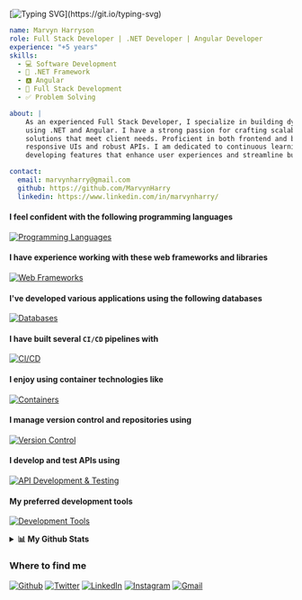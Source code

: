 [![Typing SVG](https://readme-typing-svg.demolab.com?font=Fira+Code&size=24&pause=1000&width=435&lines=Hi+there%2C+I'm+Marvyn+Harryson!+%F0%9F%91%8B;Welcome+to+my+profile!)](https://git.io/typing-svg)
```yaml
name: Marvyn Harryson
role: Full Stack Developer | .NET Developer | Angular Developer
experience: "+5 years"
skills:
  - 💻 Software Development
  - 🔷 .NET Framework
  - 🅰️ Angular
  - 🔄 Full Stack Development
  - ✅ Problem Solving

about: |
    As an experienced Full Stack Developer, I specialize in building dynamic, user-centric applications
    using .NET and Angular. I have a strong passion for crafting scalable, maintainable, and efficient
    solutions that meet client needs. Proficient in both frontend and backend development, I build 
    responsive UIs and robust APIs. I am dedicated to continuous learning and thrive on 
    developing features that enhance user experiences and streamline business processes.

contact:
  email: marvynharry@gmail.com
  github: https://github.com/MarvynHarry
  linkedin: https://www.linkedin.com/in/marvynharry/
```

#### I feel confident with the following programming languages
[![Programming Languages](https://skillicons.dev/icons?i=cs,ts,js)](https://skillicons.dev)

#### I have experience working with these web frameworks and libraries
[![Web Frameworks](https://skillicons.dev/icons?i=angular,dotnet,bootstrap,html,css,tailwind,wasm)](https://skillicons.dev)

#### I've developed various applications using the following databases
[![Databases](https://skillicons.dev/icons?i=mysql,sqlite)](https://skillicons.dev)

#### I have built several `CI/CD` pipelines with
[![CI/CD](https://skillicons.dev/icons?i=githubactions,azuredevops)](https://skillicons.dev)

#### I enjoy using container technologies like
[![Containers](https://skillicons.dev/icons?i=docker,kubernetes)](https://skillicons.dev)

#### I manage version control and repositories using
[![Version Control](https://skillicons.dev/icons?i=git,github,gitlab,bitbucket)](https://skillicons.dev)

#### I develop and test APIs using
[![API Development & Testing](https://skillicons.dev/icons?i=postman)](https://skillicons.dev)

#### My preferred development tools
[![Development Tools](https://skillicons.dev/icons?i=visualstudio,vscode)](https://skillicons.dev)

<details> 
  <summary><b>📊 My Github Stats</b></summary>
  <br/>
  <p align="center">
    <a href="https://github.com/MarvynHarry/github-readme-stats"><img alt="Safdar's Github Stats" src="https://github-readme-stats.vercel.app/api?username=MarvynHarry&show_icons=true&count_private=true&theme=tokyonight" height="192px"/></a>
<br/>
  &nbsp;
	<img src="https://github-readme-stats.vercel.app/api/top-langs?username=MarvynHarry&show_icons=true&locale=en&layout=compact&theme=tokyonight" alt="nneji123" height="192px"/>
  <br/>
	<a href="https://git.io/streak-stats">
	  <img src="https://streak-stats.demolab.com/?user=MarvynHarry&theme=tokyonight" alt="GitHub Streak" />
	</a>
  </p>
</details>

### Where to find me
<p>
  <a href="https://github.com/MarvynHarry" target="_blank"><img alt="Github" src="https://img.shields.io/badge/GitHub-%2312100E.svg?&style=for-the-badge&logo=Github&logoColor=white" /></a>
  <a href="https://twitter.com/_Harrys01" target="_blank"><img alt="Twitter" src="https://img.shields.io/badge/twitter-%231DA1F2.svg?&style=for-the-badge&logo=twitter&logoColor=white" /></a>
  <a href="https://www.linkedin.com/in/MarvynHarry" target="_blank"><img alt="LinkedIn" src="https://img.shields.io/badge/linkedin-%230077B5.svg?&style=for-the-badge&logo=linkedin&logoColor=white" /></a>
  <a href="https://instagram.com/_Harrys01" target="_blank"><img alt="Instagram" src="https://img.shields.io/badge/Instagram-%23E4405F.svg?&style=for-the-badge&logo=instagram&logoColor=white" /></a>
  <a href="mailto:marvynharry@gmail.com" target="_blank"><img alt="Gmail" src="https://img.shields.io/badge/Gmail-D14836?style=for-the-badge&logo=gmail&logoColor=white" /></a>
</p>

<!---
MarvynHarry/MarvynHarry is a ✨ special ✨ repository because its `README.md` (this file) appears on your GitHub profile.
You can click the Preview link to take a look at your changes.
--->
